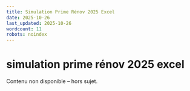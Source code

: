 ```yaml
---
title: Simulation Prime Rénov 2025 Excel
date: 2025-10-26
last_updated: 2025-10-26
wordcount: 11
robots: noindex
---
```


# simulation prime rénov 2025 excel

Contenu non disponible – hors sujet.